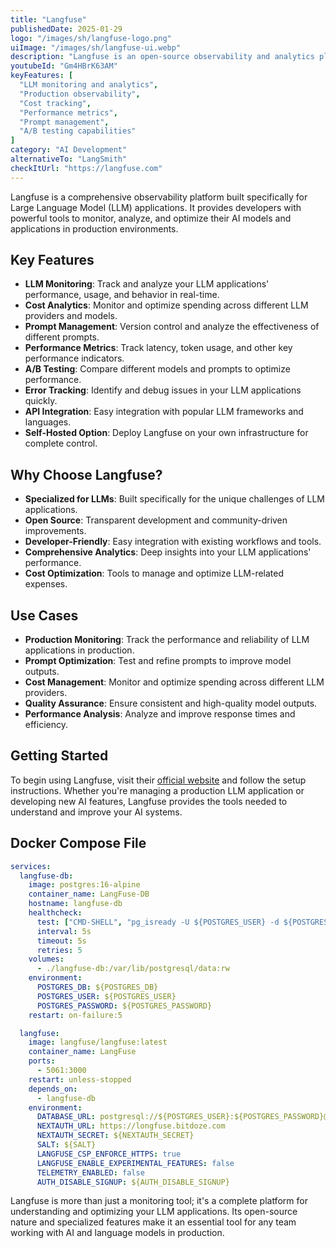 ```yaml
---
title: "Langfuse"
publishedDate: 2025-01-29
logo: "/images/sh/langfuse-logo.png"
uiImage: "/images/sh/langfuse-ui.webp"
description: "Langfuse is an open-source observability and analytics platform designed specifically for LLM applications. It helps developers monitor, analyze, and optimize their AI models and applications."
youtubeId: "Gm4HBrK63AM"
keyFeatures: [
  "LLM monitoring and analytics",
  "Production observability",
  "Cost tracking",
  "Performance metrics",
  "Prompt management",
  "A/B testing capabilities"
]
category: "AI Development"
alternativeTo: "LangSmith"
checkItUrl: "https://langfuse.com"
---
```


Langfuse is a comprehensive observability platform built specifically for Large Language Model (LLM) applications. It provides developers with powerful tools to monitor, analyze, and optimize their AI models and applications in production environments.

## Key Features

- **LLM Monitoring**: Track and analyze your LLM applications' performance, usage, and behavior in real-time.
- **Cost Analytics**: Monitor and optimize spending across different LLM providers and models.
- **Prompt Management**: Version control and analyze the effectiveness of different prompts.
- **Performance Metrics**: Track latency, token usage, and other key performance indicators.
- **A/B Testing**: Compare different models and prompts to optimize performance.
- **Error Tracking**: Identify and debug issues in your LLM applications quickly.
- **API Integration**: Easy integration with popular LLM frameworks and languages.
- **Self-Hosted Option**: Deploy Langfuse on your own infrastructure for complete control.

## Why Choose Langfuse?

- **Specialized for LLMs**: Built specifically for the unique challenges of LLM applications.
- **Open Source**: Transparent development and community-driven improvements.
- **Developer-Friendly**: Easy integration with existing workflows and tools.
- **Comprehensive Analytics**: Deep insights into your LLM applications' performance.
- **Cost Optimization**: Tools to manage and optimize LLM-related expenses.

## Use Cases

- **Production Monitoring**: Track the performance and reliability of LLM applications in production.
- **Prompt Optimization**: Test and refine prompts to improve model outputs.
- **Cost Management**: Monitor and optimize spending across different LLM providers.
- **Quality Assurance**: Ensure consistent and high-quality model outputs.
- **Performance Analysis**: Analyze and improve response times and efficiency.

## Getting Started



To begin using Langfuse, visit their [official website](https://langfuse.com) and follow the setup instructions. Whether you're managing a production LLM application or developing new AI features, Langfuse provides the tools needed to understand and improve your AI systems.

## Docker Compose File

```yml
services:
  langfuse-db:
    image: postgres:16-alpine
    container_name: LangFuse-DB
    hostname: langfuse-db
    healthcheck:
      test: ["CMD-SHELL", "pg_isready -U ${POSTGRES_USER} -d ${POSTGRES_DB}"]
      interval: 5s
      timeout: 5s
      retries: 5
    volumes:
      - ./langfuse-db:/var/lib/postgresql/data:rw
    environment:
      POSTGRES_DB: ${POSTGRES_DB}
      POSTGRES_USER: ${POSTGRES_USER}
      POSTGRES_PASSWORD: ${POSTGRES_PASSWORD}
    restart: on-failure:5

  langfuse:
    image: langfuse/langfuse:latest
    container_name: LangFuse
    ports:
      - 5061:3000
    restart: unless-stopped
    depends_on:
      - langfuse-db
    environment:
      DATABASE_URL: postgresql://${POSTGRES_USER}:${POSTGRES_PASSWORD}@langfuse-db:5432/${POSTGRES_DB}?sslmode=disable
      NEXTAUTH_URL: https://longfuse.bitdoze.com
      NEXTAUTH_SECRET: ${NEXTAUTH_SECRET}
      SALT: ${SALT}
      LANGFUSE_CSP_ENFORCE_HTTPS: true
      LANGFUSE_ENABLE_EXPERIMENTAL_FEATURES: false
      TELEMETRY_ENABLED: false
      AUTH_DISABLE_SIGNUP: ${AUTH_DISABLE_SIGNUP}
```


Langfuse is more than just a monitoring tool; it's a complete platform for understanding and optimizing your LLM applications. Its open-source nature and specialized features make it an essential tool for any team working with AI and language models in production.
